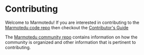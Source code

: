 # Contributing

Welcome to Marmotedu! If you are interested in contributing to the [Marmotedu code repo](README.md) then checkout the [Contributor's Guide](https://github.com/marmotedu/community/blob/master/CONTRIBUTING.md)

The [Marmotedu community repo](https://github.com/marmotedu/community) contains information on how the community is organized and other information that is pertinent to contributing.
